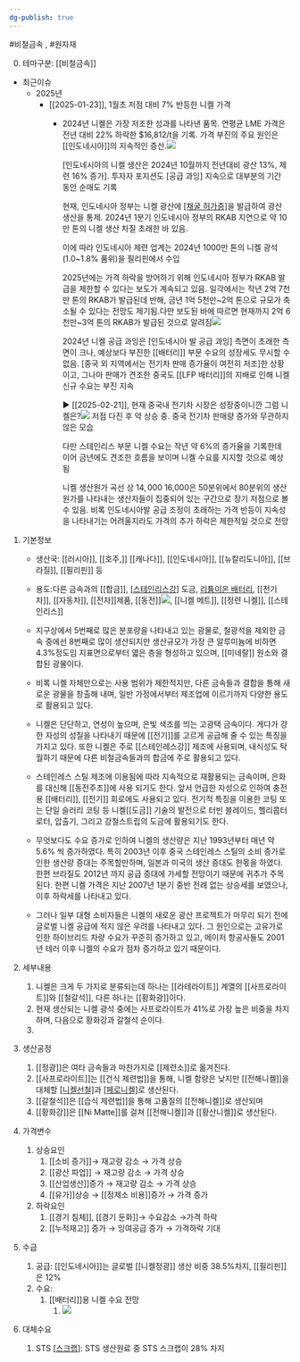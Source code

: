 ```yaml
---
dg-publish: true
---
```

#비철금속 , #원자재 

0. 테마구분: [[비철금속]]

- 최근이슈
	- 2025년
		- [[2025-01-23]], 1월초 저점 대비 7% 반등한 니켈 가격
			- 2024년 니켈은 가장 저조한 성과를 나타낸 품목. 연평균 LME 가격은 전년 대비 22% 하락한 $16,812/t을 기록. 가격 부진의 주요 원인은 [[인도네시아]]의 지속적인 증산.![](Pasted%20image%2020250221112204.png)
			  
			  [인도네시아의 니켈 생산은 2024년 10월까지 전년대비 광산 13%, 제련 16% 증가]. 투자자 포지션도 [공급 과잉] 지속으로 대부분의 기간 동안 순매도 기록
			  
			  현재, 인도네시아 정부는 니켈 광산에 [[채굴 허가증]](RKAB)을 발급하여 광산 생산을 통제. 2024년 1분기 인도네시아 정부의 RKAB 지연으로 약 10만 톤의 니켈 생산 차질 초래한 바 있음. 
			  
			  이에 따라 인도네시아 제련 업계는 2024년 1000만 톤의 니켈 광석(1.0~1.8% 품위)을 필리핀에서 수입
			  
			  2025년에는 가격 하락을 방어하기 위해 인도네시아 정부가 RKAB 발급을 제한할 수 있다는 보도가 계속되고 있음. 일각에서는 작년 2억 7천만 톤의 RKAB가 발급된데 반해, 금년 1억 5천만~2억 톤으로 규모가 축소될 수 있다는 전망도 제기됨.다만 보도된 바에 따르면 현재까지 2억 6천만~3억 톤의 RKAB가 발급된 것으로 알려짐![](Pasted%20image%2020250221112457.png)
			  
			  2024년 니켈 공급 과잉은 [인도네시아 발 공급 과잉] 측면이 초래한 측면이 크나, 예상보다 부진한 [[배터리]] 부문 수요의 성장세도 무시할 수 없음. [중국 외 지역에서는 전기차 판매 증가율이 여전히 저조]한 상황이고, 그나마 판매가 견조한 중국도 [[LFP 배터리]]의 지배로 인해 니켈 신규 수요는 부진 지속
			   
			  ▶ [[2025-02-21]], 현재 중국내 전기차 시장은 성장중이니깐 그럼 니켈은?![](Pasted%20image%2020250221113116.png) 저점 다진 후 약 상승 중. 중국 전기차 판매량 증가와 무관하지 않은 모습
			  
			  다만 스테인리스 부문 니켈 수요는 작년 약 6%의 증가율을 기록한데 이어 금년에도 견조한 흐름을 보이며 니켈 수요를 지지할 것으로 예상됨
			  
			  니켈 생산원가 곡선 상 $14,000~$16,000은 50분위에서 80분위의 생산원가를 나타내는 생산자들이 집중되어 있는 구간으로 장기 저점으로 볼 수 있음. 비록 인도네시아발 공급 조정이 초래하는 가격 반등이 지속성을 나타내기는 어려울지라도 가격의 추가 하락은 제한적일 것으로 전망



1. 기본정보

	- 생산국: [[러시아]], [[호주,]] [[캐나다]], [[인도네시아]], [[뉴칼리도니아]], [[브라질]], [[필리핀]] 등
	- 용도:다른 금속과의 [[합금]], [[스테인리스강]]([[STS]]) 도금, [리튬이온 배터리](리튬이온%20배터리.md), [[전기차]], [[자동차]], [[전자]]제품, [[동전]]![](https://i.imgur.com/FGDidEr.png), [[니켈 메트]], [[정련 니켈]], [[스테인리스]]

	  

	- 지구상에서 5번째로 많은 분포량을 나타내고 있는 광물로, 철광석을 제외한 금속 중에선 8번째로 많이 생산되지만 생산규모가 가장 큰 알루미늄에 비하면 4.3%정도임 지표면으로부터 엷은 층을 형성하고 있으며, [[미네랄]] 원소와 결합된 광물이다. 
	- 비록 니켈 자체만으로는 사용 범위가 제한적지만, 다른 금속들과 결합을 통해 새로운 광물을 창출해 내며, 일반 가정에서부터 제조업에 이르기까지 다양한 용도로 활용되고 있다. 
	- 니켈은 단단하고, 연성이 높으며, 은빛 색조를 띄는 고광택 금속이다. 게다가 강한 자성의 성질을 나타내기 때문에 [[전기]]를 고르게 공급해 줄 수 있는 특징을 가지고 있다. 또한 니켈은 주로 [[스테인레스강]] 제조에 사용되며, 내식성도 탁월하기 때문에 다른 비철금속들과의 합금에 주로 활용되고 있다. 
	- 스테인레스 스틸 제조에 이용됨에 따라 지속적으로 재활용되는 금속이며, 은화를 대신해 [[동전주조]]에 사용 되기도 한다. 앞서 언급한 자성으로 인하여 충전용 [[배터리]], [[전기]] 회로에도 사용되고 있다. 전기적 특징을 이용한 코팅 또는 단일 슬러리 코팅 등 니켈[[도금]] 기술의 발전으로 터빈 블레이드, 헬리콥터 로터, 압출기, 그리고 강철스트립의 도금에 활용되기도 한다. 
	- 무엇보다도 수요 증가로 인하여 니켈의 생산량은 지난 1993년부터 매년 약 5.6% 씩 증가하였다. 특히 2003년 이후 중국 스테인레스 스틸의 소비 증가로 인한 생산량 증대는 주목할만하며, 일본과 미국의 생산 증대도 한몫을 하였다. 한편 브라질도 2012년 까지 공급 증대에 가세할 전망이기 때문에 귀추가 주목 된다. 한편 니켈 가격은 지난 2007년 1분기 중반 전례 없는 상승세를 보였으나, 이후 하락세를 나타내고 있다. 
	- 그러나 일부 대형 소비자들은 니켈의 새로운 광산 프로젝트가 마무리 되기 전에 글로벌 니켈 공급에 적지 않은 우려를 나타내고 있다. 그 원인으로는 고유가로 인한 하이브리드 차량 수요가 꾸준히 증가하고 있고, 메이저 항공사들도 2001년 테러 이후 니켈의 수요가 점차 증가하고 있기 때문이다.


2. 세부내용
	1. 니켈은 크게 두 가지로 분류되는데 하나는 [[라테라이트]] 계열의 [[사프로라이트]]와 [[철갈석]], 다른 하나는 [[황화광]]이다. 
	2. 현재 생산되는 니켈 광석 중에는 사프로라이트가 41%로 가장 높은 비중을 차지하며, 다음으로 황화강과 갈철석 순이다.
	3. 


3. 생산공정
	1. [[정광]]은 여타 금속들과 마찬가지로 [[제련소]]로 옮겨진다.
	2. [[사프로라이트]]는 [[건식 제련법]]을 통해, 니켈 함량은 낮지만 [[전해니켈]]을 대체할 [[니켈선철]]([[NPI]])과 [[페로니켈]]([[FeNi]])로 생산된다.
	3. [[갈철석]]은 [[습식 제련법]]을 통해 고품질의 [[전해니켈]]로 생산되며
	4. [[황화강]]은 [[Ni Matte]]를 걸쳐 [[전해니켈]]과 [[황산니켈]]로 생산된다.

4. 가격변수
	1. 상승요인
		1. [[소비 증가]]→ 재고량 감소 → 가격 상승 
		2. [[광산 파업]] → 재고량 감소 → 가격 상승
		3. [[산업생산]]증가 → 재고량 감소 → 가격 상승 
		4. [[유가]]상승 → [[정제소 비용]]증가 → 가격 증가
	2. 하락요인
		1. [[경기 침체]], [[경기 둔화]]→ 수요감소 →가격 하락
		2. [[누적재고]] 증가 → 잉여공급 증가 → 가격하락 기대

5. 수급
	1. 공급: [[인도네시아]]는 글로벌 [[니켈정광]] 생산 비중 38.5%차지, [[필리핀]]은 12%
	2. 수요: 
		1. [[배터리]]용 니켈 수요 전망
			1. ![](https://i.imgur.com/RbtwLuP.png)


6. 대체수요
	1. STS [[스크랩]](재활용): STS 생산원료 중 STS 스크랩이 28% 차지